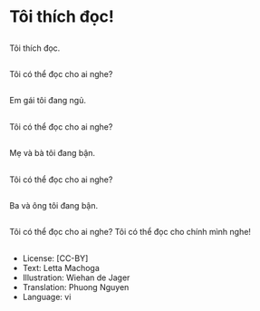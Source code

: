 # Tôi thích đọc!

##
Tôi thích đọc.

##
Tôi có thể đọc cho ai nghe?

##
Em gái tôi đang ngủ.

##
Tôi có thể đọc cho ai nghe?

##
Mẹ và bà tôi đang bận.

##
Tôi có thể đọc cho ai nghe?

##
Ba và ông tôi đang bận.

##
Tôi có thể đọc cho ai nghe? Tôi có thể đọc cho chính mình nghe!

##
* License: [CC-BY]
* Text: Letta Machoga
* Illustration: Wiehan de Jager
* Translation: Phuong Nguyen
* Language: vi
